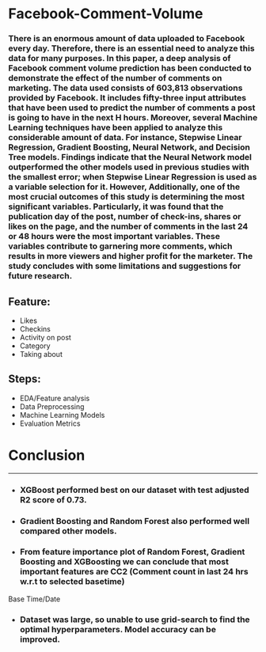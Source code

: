 # Facebook-Comment-Volume
### There is an enormous amount of data uploaded to Facebook every day. Therefore, there is an essential need to analyze this data for many purposes. In this paper, a deep analysis of Facebook comment volume prediction has been conducted to demonstrate the effect of the number of comments on marketing. The data used consists of 603,813 observations provided by Facebook. It includes fifty-three input attributes that have been used to predict the number of comments a post is going to have in the next H hours. Moreover, several Machine Learning techniques have been applied to analyze this considerable amount of data. For instance, Stepwise Linear Regression, Gradient Boosting, Neural Network, and Decision Tree models. Findings indicate that the Neural Network model outperformed the other models used in previous studies with the smallest error; when Stepwise Linear Regression is used as a variable selection for it. However, Additionally, one of the most crucial outcomes of this study is determining the most significant variables. Particularly, it was found that the publication day of the post, number of check-ins, shares or likes on the page, and the number of comments in the last 24 or 48 hours were the most important variables. These variables contribute to garnering more comments, which results in more viewers and higher profit for the marketer. The study concludes with some limitations and suggestions for future research.

## Feature:
* Likes
* Checkins
* Activity on post
* Category
* Taking about

## Steps:

* EDA/Feature analysis
* Data Preprocessing
* Machine Learning Models
* Evaluation Metrics

# **Conclusion**
---
* ### XGBoost performed best on our dataset with test adjusted R2 score of  0.73.
* ### Gradient Boosting and Random Forest also performed well compared other models.
* ### From feature importance plot of Random Forest, Gradient Boosting and XGBoosting we can conclude that most important features are CC2 (Comment count in last 24 hrs w.r.t to selected basetime)
Base Time/Date 
* ### Dataset was large, so unable to use grid-search to find the optimal hyperparameters. Model accuracy can be improved.

